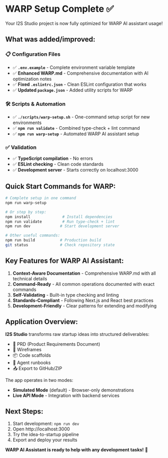 # WARP Setup Complete ✅

Your I2S Studio project is now fully optimized for WARP AI assistant usage!

## What was added/improved:

### 📋 Configuration Files
- ✅ **`.env.example`** - Complete environment variable template
- ✅ **Enhanced WARP.md** - Comprehensive documentation with AI optimization notes
- ✅ **Fixed `.eslintrc.json`** - Clean ESLint configuration that works
- ✅ **Updated `package.json`** - Added utility scripts for WARP

### 🛠️ Scripts & Automation  
- ✅ **`./scripts/warp-setup.sh`** - One-command setup script for new environments
- ✅ **`npm run validate`** - Combined type-check + lint command
- ✅ **`npm run warp-setup`** - Automated WARP AI assistant setup

### ✅ Validation
- ✅ **TypeScript compilation** - No errors
- ✅ **ESLint checking** - Clean code standards
- ✅ **Development server** - Starts correctly on localhost:3000

## Quick Start Commands for WARP:

```bash
# Complete setup in one command
npm run warp-setup

# Or step by step:
npm install              # Install dependencies
npm run validate         # Run type-check + lint
npm run dev             # Start development server

# Other useful commands:
npm run build           # Production build
git status              # Check repository state
```

## Key Features for WARP AI Assistant:

1. **Context-Aware Documentation** - Comprehensive WARP.md with all technical details
2. **Command-Ready** - All common operations documented with exact commands  
3. **Self-Validating** - Built-in type checking and linting
4. **Standards-Compliant** - Following Next.js and React best practices
5. **Development-Friendly** - Clear patterns for extending and modifying

## Application Overview:

**I2S Studio** transforms raw startup ideas into structured deliverables:
- 📝 PRD (Product Requirements Document)
- 🎨 Wireframes 
- 📦 Code scaffolds
- 🤖 Agent runbooks
- 📤 Export to GitHub/ZIP

The app operates in two modes:
- **Simulated Mode** (default) - Browser-only demonstrations
- **Live API Mode** - Integration with backend services

## Next Steps:

1. Start development: `npm run dev`
2. Open http://localhost:3000
3. Try the idea-to-startup pipeline
4. Export and deploy your results

**WARP AI Assistant is ready to help with any development tasks!** 🚀